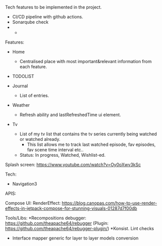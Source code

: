 Tech features to be implemented in the project.
* CI/CD pipeline with github actions.
* Sonarqube check
* * 


Features:

* Home
    * Centralised place with most important&relevant information from each feature.

* TODOLIST

* Journal
    * List of entries.

* Weather
    * Refresh ability and lastRefreshedTime ui element.

* Tv
    * List of my tv list that contains the tv series currently being watched or watched already.
        * This list allows me to track last watched episode, fav episodes, fav scene time interval etc..
    * Status: In progress, Watched, Wishlist-ed.

Splash screen:
https://www.youtube.com/watch?v=Oy0oXwv3kSc

Tech:
 * Navigation3

APIS:

Compose UI:
  RenderEffect: https://blog.canopas.com/how-to-use-render-effects-in-jetpack-compose-for-stunning-visuals-01287d7f00db

Tools/Libs:
  *Recompositions debugger: https://github.com/theapache64/rebugger (Plugin: https://github.com/theapache64/rebugger-plugin/)
  *Konsist. Lint checks


* Interface mapper generic for layer to layer models conversion
